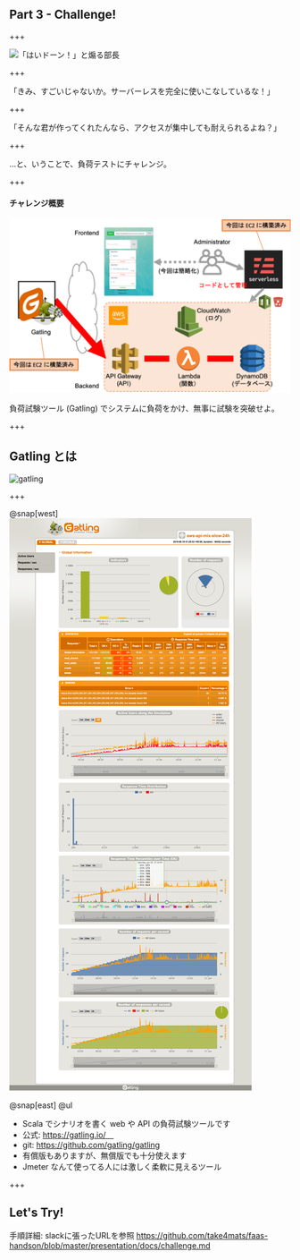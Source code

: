 ## Part 3 - Challenge!

+++

![「はいドーン！」と煽る部長](https://www.pakutaso.com/shared/img/thumb/yotakaGJ0933_TP_V.jpg)

+++

「きみ、すごいじゃないか。サーバーレスを完全に使いこなしているな！」

+++

「そんな君が作ってくれたんなら、アクセスが集中しても耐えられるよね？」

+++

…と、いうことで、負荷テストにチャレンジ。

+++

#### チャレンジ概要

![handson_challenge](presentation/assets/img/handson_challenge.png)

負荷試験ツール (Gatling) でシステムに負荷をかけ、無事に試験を突破せよ。

+++

## Gatling とは

![gatling](https://gatling.io/wp-content/uploads/2018/03/gatling.png)

+++

@snap[west]
![gatling_report](presentation/assets/img/gatling_report.png)

@snap[east] @ul
- Scala でシナリオを書く web や API の負荷試験ツールです
- 公式: https://gatling.io/　
- git: https://github.com/gatling/gatling
- 有償版もありますが、無償版でも十分使えます
- Jmeter なんて使ってる人には激しく柔軟に見えるツール

+++

## Let's Try!

手順詳細: slackに張ったURLを参照
https://github.com/take4mats/faas-handson/blob/master/presentation/docs/challenge.md